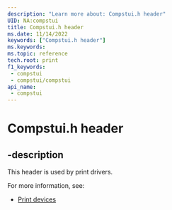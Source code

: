 ```yaml
---
description: "Learn more about: Compstui.h header"
UID: NA:compstui
title: Compstui.h header
ms.date: 11/14/2022
keywords: ["Compstui.h header"]
ms.keywords: 
ms.topic: reference
tech.root: print
f1_keywords:
 - compstui
 - compstui/compstui
api_name:
 - compstui
---
```


# Compstui.h header

## -description

This header is used by print drivers.

For more information, see:

- [Print devices](../_print/index.md)
